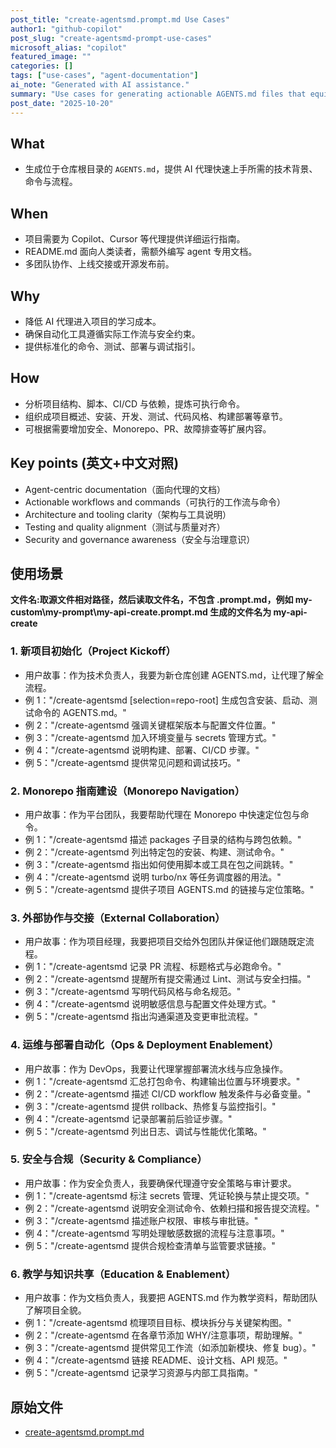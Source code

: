 ```yaml
---
post_title: "create-agentsmd.prompt.md Use Cases"
author1: "github-copilot"
post_slug: "create-agentsmd-prompt-use-cases"
microsoft_alias: "copilot"
featured_image: ""
categories: []
tags: ["use-cases", "agent-documentation"]
ai_note: "Generated with AI assistance."
summary: "Use cases for generating actionable AGENTS.md files that equip AI agents with project-specific workflows and standards." 
post_date: "2025-10-20"
---
```


<!-- markdownlint-disable MD041 -->

## What

- 生成位于仓库根目录的 `AGENTS.md`，提供 AI 代理快速上手所需的技术背景、命令与流程。

## When

- 项目需要为 Copilot、Cursor 等代理提供详细运行指南。
- README.md 面向人类读者，需额外编写 agent 专用文档。
- 多团队协作、上线交接或开源发布前。

## Why

- 降低 AI 代理进入项目的学习成本。
- 确保自动化工具遵循实际工作流与安全约束。
- 提供标准化的命令、测试、部署与调试指引。

## How

- 分析项目结构、脚本、CI/CD 与依赖，提炼可执行命令。
- 组织成项目概述、安装、开发、测试、代码风格、构建部署等章节。
- 可根据需要增加安全、Monorepo、PR、故障排查等扩展内容。

## Key points (英文+中文对照)

- Agent-centric documentation（面向代理的文档）
- Actionable workflows and commands（可执行的工作流与命令）
- Architecture and tooling clarity（架构与工具说明）
- Testing and quality alignment（测试与质量对齐）
- Security and governance awareness（安全与治理意识）

## 使用场景

**文件名:取源文件相对路径，然后读取文件名，不包含 .prompt.md，例如 my-custom\\my-prompt\\my-api-create.prompt.md 生成的文件名为 my-api-create**

### 1. 新项目初始化（Project Kickoff）

- 用户故事：作为技术负责人，我要为新仓库创建 AGENTS.md，让代理了解全流程。
- 例 1："/create-agentsmd [selection=repo-root] 生成包含安装、启动、测试命令的 AGENTS.md。"
- 例 2："/create-agentsmd 强调关键框架版本与配置文件位置。"
- 例 3："/create-agentsmd 加入环境变量与 secrets 管理方式。"
- 例 4："/create-agentsmd 说明构建、部署、CI/CD 步骤。"
- 例 5："/create-agentsmd 提供常见问题和调试技巧。"

### 2. Monorepo 指南建设（Monorepo Navigation）

- 用户故事：作为平台团队，我要帮助代理在 Monorepo 中快速定位包与命令。
- 例 1："/create-agentsmd 描述 packages 子目录的结构与跨包依赖。"
- 例 2："/create-agentsmd 列出特定包的安装、构建、测试命令。"
- 例 3："/create-agentsmd 指出如何使用脚本或工具在包之间跳转。"
- 例 4："/create-agentsmd 说明 turbo/nx 等任务调度器的用法。"
- 例 5："/create-agentsmd 提供子项目 AGENTS.md 的链接与定位策略。"

### 3. 外部协作与交接（External Collaboration）

- 用户故事：作为项目经理，我要把项目交给外包团队并保证他们跟随既定流程。
- 例 1："/create-agentsmd 记录 PR 流程、标题格式与必跑命令。"
- 例 2："/create-agentsmd 提醒所有提交需通过 Lint、测试与安全扫描。"
- 例 3："/create-agentsmd 写明代码风格与命名规范。"
- 例 4："/create-agentsmd 说明敏感信息与配置文件处理方式。"
- 例 5："/create-agentsmd 指出沟通渠道及变更审批流程。"

### 4. 运维与部署自动化（Ops & Deployment Enablement）

- 用户故事：作为 DevOps，我要让代理掌握部署流水线与应急操作。
- 例 1："/create-agentsmd 汇总打包命令、构建输出位置与环境要求。"
- 例 2："/create-agentsmd 描述 CI/CD workflow 触发条件与必备变量。"
- 例 3："/create-agentsmd 提供 rollback、热修复与监控指引。"
- 例 4："/create-agentsmd 记录部署前后验证步骤。"
- 例 5："/create-agentsmd 列出日志、调试与性能优化策略。"

### 5. 安全与合规（Security & Compliance）

- 用户故事：作为安全负责人，我要确保代理遵守安全策略与审计要求。
- 例 1："/create-agentsmd 标注 secrets 管理、凭证轮换与禁止提交项。"
- 例 2："/create-agentsmd 说明安全测试命令、依赖扫描和报告提交流程。"
- 例 3："/create-agentsmd 描述账户权限、审核与审批链。"
- 例 4："/create-agentsmd 写明处理敏感数据的流程与注意事项。"
- 例 5："/create-agentsmd 提供合规检查清单与监管要求链接。"

### 6. 教学与知识共享（Education & Enablement）

- 用户故事：作为文档负责人，我要把 AGENTS.md 作为教学资料，帮助团队了解项目全貌。
- 例 1："/create-agentsmd 梳理项目目标、模块拆分与关键架构图。"
- 例 2："/create-agentsmd 在各章节添加 WHY/注意事项，帮助理解。"
- 例 3："/create-agentsmd 提供常见工作流（如添加新模块、修复 bug）。"
- 例 4："/create-agentsmd 链接 README、设计文档、API 规范。"
- 例 5："/create-agentsmd 记录学习资源与内部工具指南。"

## 原始文件

- [create-agentsmd.prompt.md](../../prompts/create-agentsmd.prompt.md)
